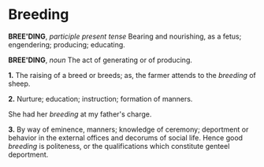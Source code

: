 # Breeding

**BREE'DING**, _participle present tense_ Bearing and nourishing, as a fetus; engendering; producing; educating.

**BREE'DING**, _noun_ The act of generating or of producing.

**1.** The raising of a breed or breeds; as, the farmer attends to the _breeding_ of sheep.

**2.** Nurture; education; instruction; formation of manners.

She had her _breeding_ at my father's charge.

**3.** By way of eminence, manners; knowledge of ceremony; deportment or behavior in the external offices and decorums of social life. Hence good _breeding_ is politeness, or the qualifications which constitute genteel deportment.